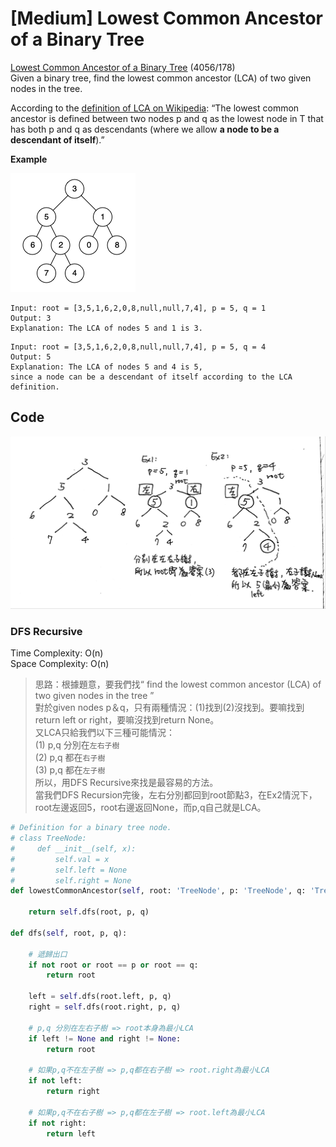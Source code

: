 # \[Medium\] Lowest Common Ancestor of a Binary Tree

[Lowest Common Ancestor of a Binary Tree](https://leetcode.com/problems/lowest-common-ancestor-of-a-binary-tree/) \(4056/178\)  
Given a binary tree, find the lowest common ancestor \(LCA\) of two given nodes in the tree.

According to the [definition of LCA on Wikipedia](https://en.wikipedia.org/wiki/Lowest_common_ancestor): “The lowest common ancestor is defined between two nodes p and q as the lowest node in T that has both p and q as descendants \(where we allow **a node to be a descendant of itself**\).”

**Example**

![](../.gitbook/assets/image.png)

```text
Input: root = [3,5,1,6,2,0,8,null,null,7,4], p = 5, q = 1
Output: 3
Explanation: The LCA of nodes 5 and 1 is 3.
```

```text
Input: root = [3,5,1,6,2,0,8,null,null,7,4], p = 5, q = 4
Output: 5
Explanation: The LCA of nodes 5 and 4 is 5, 
since a node can be a descendant of itself according to the LCA definition.
```

## **Code**

![](../.gitbook/assets/lowestcommonancestor.jpg)

### DFS Recursive

Time Complexity: O\(n\)  
Space Complexity: O\(n\)

> 思路：根據題意，要我們找“ find the lowest common ancestor \(LCA\) of two given nodes in the tree ”  
> 對於given nodes p＆q，只有兩種情況：\(1\)找到\(2\)沒找到。要嘛找到return left or right，要嘛沒找到return None。  
> 又LCA只給我們以下三種可能情況：  
> \(1\) p,q 分別在`左右子樹`   
> \(2\) p,q 都在`右子樹`   
> \(3\) p,q 都在`左子樹`  
> 所以，用DFS Recursive來找是最容易的方法。  
> 當我們DFS Recursion完後，左右分別都回到root節點3，在Ex2情況下，root左邊返回5，root右邊返回None，而p,q自己就是LCA。

```python
# Definition for a binary tree node.
# class TreeNode:
#     def __init__(self, x):
#         self.val = x
#         self.left = None
#         self.right = None
def lowestCommonAncestor(self, root: 'TreeNode', p: 'TreeNode', q: 'TreeNode') -> 'TreeNode':

    return self.dfs(root, p, q)
    
def dfs(self, root, p, q):
    
    # 遞歸出口
    if not root or root == p or root == q:
        return root
    
    left = self.dfs(root.left, p, q)
    right = self.dfs(root.right, p, q)
    
    # p,q 分別在左右子樹 => root本身為最小LCA
    if left != None and right != None:
        return root
        
    # 如果p,q不在左子樹 => p,q都在右子樹 => root.right為最小LCA 
    if not left:
        return right
        
    # 如果p,q不在右子樹 => p,q都在左子樹 => root.left為最小LCA
    if not right:
        return left

```


